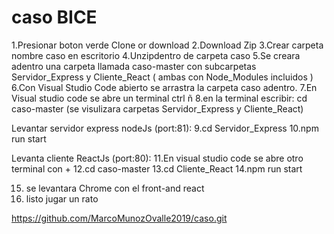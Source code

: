 # caso BICE
1.Presionar boton verde Clone or download
2.Download Zip
3.Crear carpeta nombre caso en escritorio
4.Unzipdentro de carpeta caso
5.Se creara adentro una carpeta llamada caso-master con subcarpetas Servidor_Express y Cliente_React ( ambas con Node_Modules incluidos )
6.Con Visual Studio Code abierto se arrastra la carpeta caso adentro.
7.En Visual studio code se abre un terminal ctrl ñ
8.en la terminal escribir: cd caso-master (se visulizara carpetas Servidor_Express y Cliente_React)

Levantar servidor express nodeJs (port:81):
9.cd Servidor_Express
10.npm run start

Levanta cliente ReactJs (port:80):
11.En visual studio code se abre otro terminal con +
12.cd caso-master
13.cd Cliente_React
14.npm run start

15. se levantara Chrome con el front-and react
16. listo jugar un rato


https://github.com/MarcoMunozOvalle2019/caso.git



